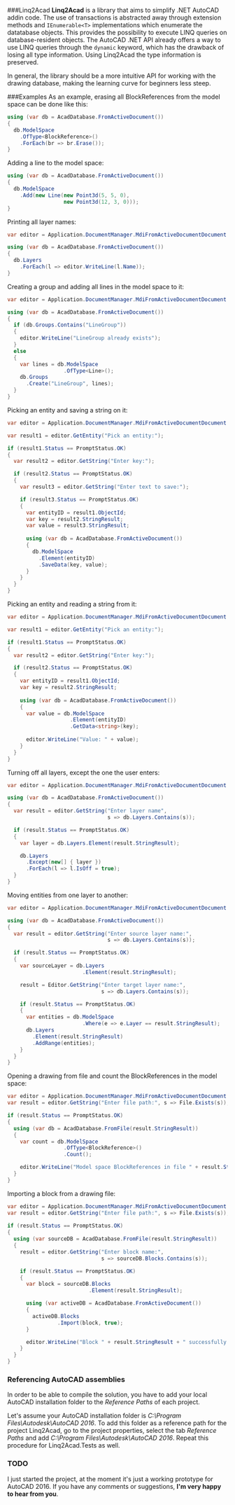 ###Linq2Acad
**Linq2Acad** is a library that aims to simplify .NET AutoCAD addin code. The use of transactions is abstracted away through extension methods and ```IEnumerable<T>``` implementations which enumerate the datatabase objects. This provides the possibility to execute LINQ queries on database-resident objects. The AutoCAD .NET API already offers a way to use LINQ queries through the ```dynamic``` keyword, which has the drawback of losing all type information. Using Linq2Acad the type information is preserved.

In general, the library should be a more intuitive API for working with the drawing database, making the learning curve for beginners less steep.

###Examples
As an example, erasing all BlockReferences from the model space can be done like this:

```c#
using (var db = AcadDatabase.FromActiveDocument())
{
  db.ModelSpace
    .OfType<BlockReference>()
    .ForEach(br => br.Erase());
}
```

Adding a line to the model space:

```c#
using (var db = AcadDatabase.FromActiveDocument())
{
  db.ModelSpace
    .Add(new Line(new Point3d(5, 5, 0),
                  new Point3d(12, 3, 0)));
}
```

Printing all layer names:

```c#
var editor = Application.DocumentManager.MdiFromActiveDocumentDocument.Editor;

using (var db = AcadDatabase.FromActiveDocument())
{
  db.Layers
    .ForEach(l => editor.WriteLine(l.Name));
}
```

Creating a group and adding all lines in the model space to it:

```c#
var editor = Application.DocumentManager.MdiFromActiveDocumentDocument.Editor;

using (var db = AcadDatabase.FromActiveDocument())
{
  if (db.Groups.Contains("LineGroup"))
  {
    editor.WriteLine("LineGroup already exists");
  }
  else
  {
    var lines = db.ModelSpace
                  .OfType<Line>();
    db.Groups
      .Create("LineGroup", lines);
  }
}
```

Picking an entity and saving a string on it:

```c#
var editor = Application.DocumentManager.MdiFromActiveDocumentDocument.Editor;

var result1 = editor.GetEntity("Pick an entity:");

if (result1.Status == PromptStatus.OK)
{
  var result2 = editor.GetString("Enter key:");

  if (result2.Status == PromptStatus.OK)
  {
    var result3 = editor.GetString("Enter text to save:");

    if (result3.Status == PromptStatus.OK)
    {
      var entityID = result1.ObjectId;
      var key = result2.StringResult;
      var value = result3.StringResult;
      
      using (var db = AcadDatabase.FromActiveDocument())
      {
        db.ModelSpace
          .Element(entityID)
          .SaveData(key, value);
      }
    }
  }
}
```

Picking an entity and reading a string from it:

```c#
var editor = Application.DocumentManager.MdiFromActiveDocumentDocument.Editor;

var result1 = editor.GetEntity("Pick an entity:");

if (result1.Status == PromptStatus.OK)
{
  var result2 = editor.GetString("Enter key:");

  if (result2.Status == PromptStatus.OK)
  {
    var entityID = result1.ObjectId;
    var key = result2.StringResult;
      
    using (var db = AcadDatabase.FromActiveDocument())
    {
      var value = db.ModelSpace
                    .Element(entityID)
                    .GetData<string>(key);
      
      editor.WriteLine("Value: " + value);
    }
  }
}
```

Turning off all layers, except the one the user enters:

```c#
var editor = Application.DocumentManager.MdiFromActiveDocumentDocument.Editor;

using (var db = AcadDatabase.FromActiveDocument())
{
  var result = editor.GetString("Enter layer name",
                                s => db.Layers.Contains(s));

  if (result.Status == PromptStatus.OK)
  {
    var layer = db.Layers.Element(result.StringResult);

    db.Layers
      .Except(new[] { layer })
      .ForEach(l => l.IsOff = true);
  }
}
```

Moving entities from one layer to another:

```c#
var editor = Application.DocumentManager.MdiFromActiveDocumentDocument.Editor;

using (var db = AcadDatabase.FromActiveDocument())
{
  var result = editor.GetString("Enter source layer name:",
                                s => db.Layers.Contains(s));

  if (result.Status == PromptStatus.OK)
  {
    var sourceLayer = db.Layers
                        .Element(result.StringResult);

    result = Editor.GetString("Enter target layer name:",
                              s => db.Layers.Contains(s));

    if (result.Status == PromptStatus.OK)
    {
      var entities = db.ModelSpace
                        .Where(e => e.Layer == result.StringResult);
      db.Layers
        .Element(result.StringResult)
        .AddRange(entities);
    }
  }
}
```

Opening a drawing from file and count the BlockReferences in the model space:

```c#
var editor = Application.DocumentManager.MdiFromActiveDocumentDocument.Editor;
var result = editor.GetString("Enter file path:", s => File.Exists(s));

if (result.Status == PromptStatus.OK)
{
  using (var db = AcadDatabase.FromFile(result.StringResult))
  {
    var count = db.ModelSpace
                  .OfType<BlockReference>()
                  .Count();

    editor.WriteLine("Model space BlockReferences in file " + result.StringResult + ": " + count);
  }
}
```

Importing a block from a drawing file:

```c#
var editor = Application.DocumentManager.MdiFromActiveDocumentDocument.Editor;
var result = editor.GetString("Enter file path:", s => File.Exists(s));
      
if (result.Status == PromptStatus.OK)
{
  using (var sourceDB = AcadDatabase.FromFile(result.StringResult))
  {
    result = editor.GetString("Enter block name:",
                              s => sourceDB.Blocks.Contains(s));

    if (result.Status == PromptStatus.OK)
    {
      var block = sourceDB.Blocks
                          .Element(result.StringResult);

      using (var activeDB = AcadDatabase.FromActiveDocument())
      {
        activeDB.Blocks
                .Import(block, true);
      }

      editor.WriteLine("Block " + result.StringResult + " successfully imported");
    }
  }
}
```

### Referencing AutoCAD assemblies
In order to be able to compile the solution, you have to add your local AutoCAD installation folder to the *Reference Paths* of each project.

Let's assume your AutoCAD installation folder is *C:\Program Files\Autodesk\AutoCAD 2016*. To add this folder as a reference path for the project Linq2Acad, go to the project properties, select the tab *Reference Paths* and add *C:\Program Files\Autodesk\AutoCAD 2016*. Repeat this procedure for Linq2Acad.Tests as well.

### TODO
I just started the project, at the moment it's just a working prototype for AutoCAD 2016. If you have any comments or suggestions, **I'm very happy to hear from you**.